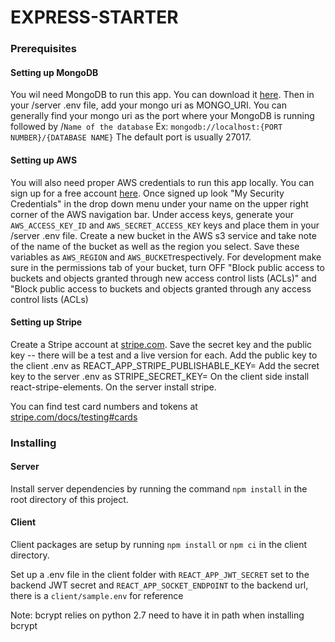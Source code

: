 # EXPRESS-STARTER

### Prerequisites
#### Setting up MongoDB
You wil need MongoDB to run this app. You can download it [here](https://www.mongodb.com/download-center/community). Then in your /server .env file, add your mongo uri as MONGO_URI. You can generally find your mongo uri as the port where your MongoDB is running followed by /`Name of the database`
Ex: `mongodb://localhost:{PORT NUMBER}/{DATABASE NAME}` The default port is usually 27017.

#### Setting up AWS
You will also need proper AWS credentials to run this app locally. You can sign up for a free account [here](https://aws.amazon.com/s3/). Once signed up look  "My Security Credentials" in the drop down menu under your name on the upper right corner of the AWS navigation bar. Under access keys, generate your `AWS_ACCESS_KEY_ID` and `AWS_SECRET_ACCESS_KEY` keys and place them in your /server .env file. Create a new bucket in the AWS s3 service and take note of the name of the bucket as well as the region you select. Save these variables as `AWS_REGION` and `AWS_BUCKET`respectively. For development make sure in the permissions tab of your bucket, turn OFF "Block public access to buckets and objects granted through new access control lists (ACLs)" and "Block public access to buckets and objects granted through any access control lists (ACLs)

#### Setting up Stripe
Create a Stripe account at [stripe.com](https://stripe.com/). Save the secret key and the public key -- there will be a test and a live version for each.
Add the public key to the client .env as REACT_APP_STRIPE_PUBLISHABLE_KEY=
Add the secret key to the server .env as STRIPE_SECRET_KEY=
On the client side install react-stripe-elements. On the server install stripe.

You can find test card numbers and tokens at [stripe.com/docs/testing#cards](https://stripe.com/docs/testing#cards)

### Installing
#### Server
Install server dependencies by running the command ```npm install``` in the root directory of this project.

#### Client
Client packages are setup by running `npm install` or `npm ci` in the client directory.

Set up a .env file in the client folder with `REACT_APP_JWT_SECRET` set to the backend JWT secret
and `REACT_APP_SOCKET_ENDPOINT` to the backend url, there is a `client/sample.env` for reference

Note: bcrypt relies on python 2.7 need to  have it in path when installing bcrypt
<!-- TO DO... Finish this -->

